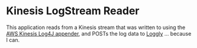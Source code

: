 # Kinesis LogStream Reader

This application reads from a Kinesis stream that was written to using the [AWS Kinesis Log4J 
appender](https://github.com/awslabs/kinesis-log4j-appender), and POSTs the log data to 
[Loggly](www.loggly.com) ... because I can.
